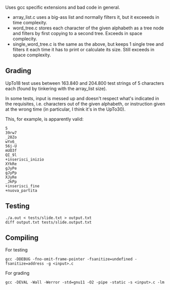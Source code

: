 Uses gcc specific extensions and bad code in general.

- array_list.c uses a big-ass list and normally filters it, but it exceeeds in time complexity.
- word_tree.c stores each character of the given alphabeth as a tree node and filters by first copying to a 
  second tree. Exceeds in space complecity.
- single_word_tree.c is the same as the above, but keeps 1 single tree and filters it each time it has to
  print or calculate its size. Still exceeds in space complexity. 

## Grading

UpTo18 test uses between 163.840 and 204.800 test strings of 5 characters each 
(found by tinkering with the array_list size).

In some tests, input is messed up and doesn't respect what's indicated in the requisites, i.e. 
characters out of the given alphabeth, or instruction given at the wrong time (in particular, I think it's in the UpTo30).

This, for example, is apparently valid:
```
5
39rw7
_28Zo
wYx6_
56j-U
mUO3f
QI_9l
+inserisci_inizio
XYkRe
gJyPe
gJyPp
XJyRe
_JkPp
+inserisci_fine
+nuova_partita
``` 

## Testing

```
./a.out < tests/slide.txt > output.txt
diff output.txt tests/slide.output.txt
```

## Compiling

For testing

`gcc -DDEBUG -fno-omit-frame-pointer -fsanitize=undefined -fsanitize=address -g <input>.c` 

For grading

`gcc -DEVAL -Wall -Werror -std=gnu11 -O2 -pipe -static -s <input>.c -lm`
